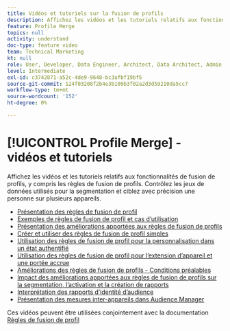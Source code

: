 ```yaml
---
title: Vidéos et tutoriels sur la fusion de profils
description: Affichez les vidéos et les tutoriels relatifs aux fonctionnalités de fusion de profils, y compris les règles de fusion de profils. Contrôlez les jeux de données utilisés pour la segmentation et ciblez avec précision une personne sur plusieurs appareils.
feature: Profile Merge
topics: null
activity: understand
doc-type: feature video
team: Technical Marketing
kt: null
role: User, Developer, Data Engineer, Architect, Data Architect, Admin, Leader
level: Intermediate
exl-id: c3742871-a52c-4de9-9648-bc3afbf19bf5
source-git-commit: 124f03208f2b4e3b109b3f02a2d3d59210da5cc7
workflow-type: tm+mt
source-wordcount: '152'
ht-degree: 0%

---
```


# [!UICONTROL Profile Merge] - vidéos et tutoriels

Affichez les vidéos et les tutoriels relatifs aux fonctionnalités de fusion de profils, y compris les règles de fusion de profils. Contrôlez les jeux de données utilisés pour la segmentation et ciblez avec précision une personne sur plusieurs appareils.

* [Présentation des règles de fusion de profil](overview-of-profile-merge-rules.md)
* [Exemples de règles de fusion de profil et cas d’utilisation](profile-merge-rule-examples-and-use-cases.md)
* [Présentation des améliorations apportées aux règles de fusion de profils](overview-of-profile-merge-rule-enhancements.md)
* [Créer et utiliser des règles de fusion de profil simples](creating-and-using-simple-profile-merge-rules.md)
* [Utilisation des règles de fusion de profil pour la personnalisation dans un état authentifié](using-profile-merge-rules-to-personalize-in-an-authenticated-state.md)
* [Utilisation des règles de fusion de profil pour l’extension d’appareil et une portée accrue](using-profile-merge-rules-for-device-extension-and-increased-reach.md)
* [Améliorations des règles de fusion de profils - Conditions préalables](profile-merge-rule-enhancements-pre-requisites.md)
* [Impact des améliorations apportées aux règles de fusion de profils sur la segmentation, l’activation et la création de rapports](how-profile-merge-rule-enhancements-impact-segmentation-activation-and-reporting.md)
* [Interprétation des rapports d’identité d’audience](interpret-audience-identity-reporting.md)
* [Présentation des mesures inter-appareils dans Audience Manager](understanding-cross-device-metrics-in-audience-manager.md)

Ces vidéos peuvent être utilisées conjointement avec la documentation [Règles de fusion de profil](https://experienceleague.adobe.com/docs/audience-manager/user-guide/features/profile-merge-rules/merge-rules-overview.html?lang=fr)
